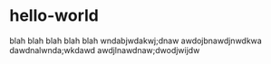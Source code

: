 # hello-world
blah blah blah blah blah
wndabjwdakwj;dnaw
awdojbnawdjnwdkwa
dawdnalwnda;wkdawd
awdjlnawdnaw;dwodjwijdw
